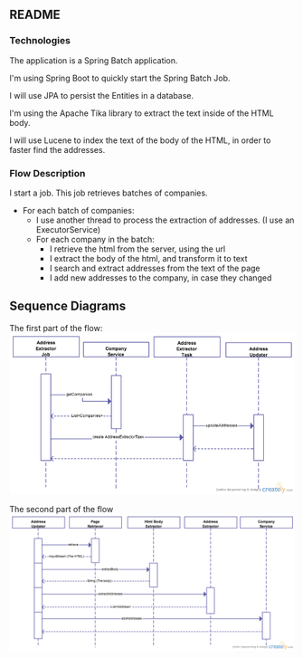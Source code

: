 ## README

### Technologies

The application is a Spring Batch application.

I'm using Spring Boot to quickly start the Spring Batch Job.

I will use JPA to persist the Entities in a database.

I'm using the Apache Tika library to extract the text inside of the HTML body.

I will use Lucene to index the text of the body of the HTML, in order to faster find the addresses.

### Flow Description

I start a job. This job retrieves batches of companies.

- For each batch of companies: 
    * I use another thread to process the extraction of addresses. (I use an ExecutorService)
    * For each company in the batch:
        - I retrieve the html from the server, using the url
        - I extract the body of the html, and transform it to text
        - I search and extract addresses from the text of the page
        - I add new addresses to the company, in case they changed
        
## Sequence Diagrams
        
The first part of the flow:
![Address Updater 1](img/address-updater-1.png)

The second part of the flow
![Address Updater 2](img/address-updater-2.png)